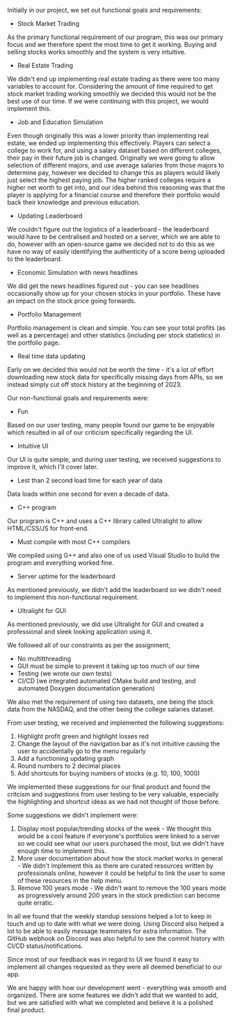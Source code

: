 Initially in our project, we set out functional goals and requirements:

- Stock Market Trading

As the primary functional requirement of our program, this was our primary focus and we therefore spent the most time to get it working. Buying and selling stocks works smoothly and the system is very intuitive.
- Real Estate Trading

We didn't end up implementing real estate trading as there were too many variables to account for. Considering the amount of time required to get stock market trading working smoothly we decided this would not be the best use of our time. If we were continuing with this project, we would implement this.
- Job and Education Simulation

Even though originally this was a lower priority than implementing real estate, we ended up implementing this effectively. Players can select a college to work for, and using a salary dataset based on different colleges, their pay in their future job is changed. Originally we were going to allow selection of different majors, and use average salaries from those majors to determine pay, however we decided to change this as players would likely just select the highest paying job. The higher ranked colleges require a higher net worth to get into, and our idea behind this reasoning was that the player is applying for a financial course and therefore their portfolio would back their knowledge and previous education.
- Updating Leaderboard

We couldn't figure out the logistics of a leaderboard - the leaderboard would have to be centralised and hosted on a server, which we are able to do, however with an open-source game we decided not to do this as we have no way of easily identifying the authenticity of a score being uploaded to the leaderboard.
- Economic Simulation with news headlines

We did get the news headlines figured out - you can see headlines occasionally show up for your chosen stocks in your portfolio. These have an impact on the stock price going forwards.
- Portfolio Management

Portfolio management is clean and simple. You can see your total profits (as well as a percentage) and other statistics (including per stock statistics) in the portfolio page.
- Real time data updating

Early on we decided this would not be worth the time - it's a lot of effort downloading new stock data for specifically missing days from APIs, so we instead simply cut off stock history at the beginning of 2023.

Our non-functional goals and requirements were:

- Fun

Based on our user testing, many people found our game to be enjoyable which resulted in all of our criticism specifically regarding the UI.
- Intuitive UI

Our UI is quite simple, and during user testing, we received suggestions to improve it, which I'll cover later.
- Lest than 2 second load time for each year of data

Data loads within one second for even a decade of data.
- C++ program

Our program is C++ and uses a C++ library called Ultralight to allow HTML/CSS/JS for front-end.
- Must compile with most C++ compilers

We compiled using G++ and also one of us used Visual Studio to build the program and everything worked fine.
- Server uptime for the leaderboard

As mentioned previously, we didn't add the leaderboard so we didn't need to implement this non-functional requirement.
- Ultralight for GUI

As mentioned previously, we did use Ultralight for GUI and created a professional and sleek looking application using it.

We followed all of our constraints as per the assignment;
- No multitthreading
- GUI must be simple to prevent it taking up too much of our time
- Testing (we wrote our own tests)
- CI/CD (we integrated automated CMake build and testing, and automated Doxygen documentation generation)

We also met the requirement of using two datasets, one being the stock data from the NASDAQ, and the other being the college salaries dataset.

From user testing, we received and implemented the following suggestions:
1. Highlight profit green and highlight losses red
2. Change the layout of the navigation bar as it's not intuitive causing the user to accidentally go to the menu regularly
3. Add a functioning updating graph
4. Round numbers to 2 decimal places
5. Add shortcuts for buying numbers of stocks (e.g. 10, 100, 1000)

We implemented these suggestions for our final product and found the critcism and suggestions from user testing to be very valuable, especially the highlighting and shortcut ideas as we had not thought of those before.

Some suggestions we didn't implement were:
1. Display most popular/trending stocks of the week - We thought this would be a cool feature if everyone's portfolios were linked to a server so we could see what our users purchased the most, but we didn't have enough time to implement this.
2. More user documentation about how the stock market works in general - We didn't implement this as there are curated resources written by professionals online, however it could be helpful to link the user to some of these resources in the help menu.
3. Remove 100 years mode - We didn't want to remove the 100 years mode as progressively around 200 years in the stock prediction can become quite erratic.

In all we found that the weekly standup sessions helped a lot to keep in touch and up to date with what we were doing. Using Discord also helped a lot to be able to easily message teammates for extra information. The GitHub webhook on Discord was also helpful to see the commit history with CI/CD status/notifications.

Since most of our feedback was in regard to UI we found it easy to implement all changes requested as they were all deemed beneficial to our app.

We are happy with how our development went - everything was smooth and organized. There are some features we didn't add that we wanted to add, but we are satisfied with what we completed and believe it is a polished final product.
